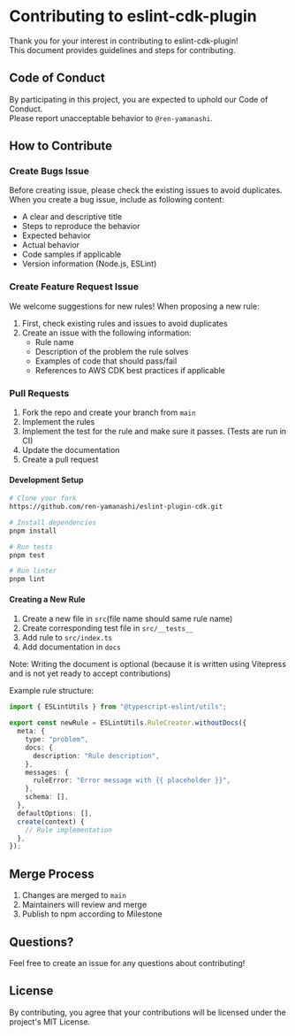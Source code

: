 # Contributing to eslint-cdk-plugin

Thank you for your interest in contributing to eslint-cdk-plugin!  
This document provides guidelines and steps for contributing.

## Code of Conduct

By participating in this project, you are expected to uphold our Code of Conduct.  
Please report unacceptable behavior to `@ren-yamanashi`.

## How to Contribute

### Create Bugs Issue

Before creating issue, please check the existing issues to avoid duplicates.  
When you create a bug issue, include as following content:

- A clear and descriptive title
- Steps to reproduce the behavior
- Expected behavior
- Actual behavior
- Code samples if applicable
- Version information (Node.js, ESLint)

### Create Feature Request Issue

We welcome suggestions for new rules!
When proposing a new rule:

1. First, check existing rules and issues to avoid duplicates
2. Create an issue with the following information:
   - Rule name
   - Description of the problem the rule solves
   - Examples of code that should pass/fail
   - References to AWS CDK best practices if applicable

### Pull Requests

1. Fork the repo and create your branch from `main`
2. Implement the rules
3. Implement the test for the rule and make sure it passes. (Tests are run in CI)
4. Update the documentation
5. Create a pull request

#### Development Setup

```bash
# Clone your fork
https://github.com/ren-yamanashi/eslint-plugin-cdk.git

# Install dependencies
pnpm install

# Run tests
pnpm test

# Run linter
pnpm lint
```

#### Creating a New Rule

1. Create a new file in `src`(file name should same rule name)
2. Create corresponding test file in `src/__tests__`
3. Add rule to `src/index.ts`
4. Add documentation in `docs`

Note: Writing the document is optional (because it is written using Vitepress and is not yet ready to accept contributions)

Example rule structure:

```typescript
import { ESLintUtils } from "@typescript-eslint/utils";

export const newRule = ESLintUtils.RuleCreator.withoutDocs({
  meta: {
    type: "problem",
    docs: {
      description: "Rule description",
    },
    messages: {
      ruleError: "Error message with {{ placeholder }}",
    },
    schema: [],
  },
  defaultOptions: [],
  create(context) {
    // Rule implementation
  },
});
```

## Merge Process

1. Changes are merged to `main`
2. Maintainers will review and merge
3. Publish to npm according to Milestone

## Questions?

Feel free to create an issue for any questions about contributing!

## License

By contributing, you agree that your contributions will be licensed under the project's MIT License.
